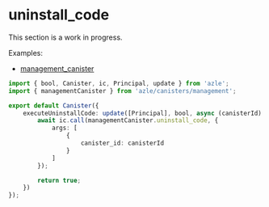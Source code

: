 # uninstall_code

This section is a work in progress.

Examples:

-   [management_canister](https://github.com/demergent-labs/azle/tree/main/examples/management_canister)

```typescript
import { bool, Canister, ic, Principal, update } from 'azle';
import { managementCanister } from 'azle/canisters/management';

export default Canister({
    executeUninstallCode: update([Principal], bool, async (canisterId) => {
        await ic.call(managementCanister.uninstall_code, {
            args: [
                {
                    canister_id: canisterId
                }
            ]
        });

        return true;
    })
});
```
